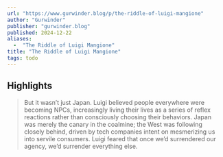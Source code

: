 ```yaml
---
url: "https://www.gurwinder.blog/p/the-riddle-of-luigi-mangione"
author: "Gurwinder"
publisher: "gurwinder.blog"
published: 2024-12-22
aliases:
  -  "The Riddle of Luigi Mangione"
title: "The Riddle of Luigi Mangione"
tags: todo
---
```


## Highlights
> But it wasn’t just Japan. Luigi believed people everywhere were becoming NPCs, increasingly living their lives as a series of reflex reactions rather than consciously choosing their behaviors. Japan was merely the canary in the coalmine; the West was following closely behind, driven by tech companies intent on mesmerizing us into servile consumers. Luigi feared that once we’d surrendered our agency, we’d surrender everything else.

